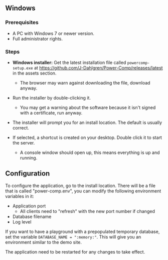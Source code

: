 ## Windows

### Prerequisites

- A PC with Windows 7 or newer version.
- Full administrator rights.

### Steps

- **Windows installer:** Get the latest installation file called `powercomp-setup.exe` at https://github.com/J-Dahlgren/Power-Comp/releases/latest in the assets section.

  - The browser may warn against downloading the file, download anyway.

- Run the installer by double-clicking it.

  - You may get a warning about the software because it isn't signed with a certificate, run anyway.

- The installer will prompt you for an install location. The default is usually correct.

- If selected, a shortcut is created on your desktop. Double click it to start the server.
  - A console window should open up, this means everything is up and running.

## Configuration

To configure the application, go to the install location.
There will be a file that is called "power-comp.env", you can modify the following environment variables in it:

- Application port
  - All clients need to "refresh" with the new port number if changed
- Database filename
- Log level

If you want to have a playground with a prepopulated temporary database, set the variable `DATABASE_NAME = ":memory:"`. This will give you an environment similar to the demo site.

The application need to be restarted for any changes to take effect.
